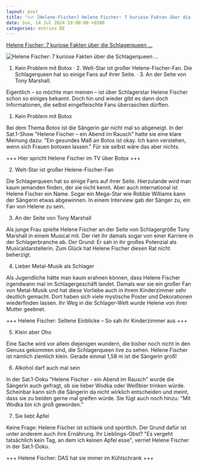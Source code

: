 ```yaml
---
layout: post
title: "🔥🔥 [Helene-Fischer] Helene Fischer: 7 kuriose Fakten über die Schlagerqueen ..."
date: Sun, 14 Jul 2024 19:00:00 +0200
categories: entries DE
---
```

[Helene Fischer: 7 kuriose Fakten über die Schlagerqueen ...](https://www.schlager.de/news/helene-fischer-fakten-schlagersaengerin/171283/)

![Helene Fischer: 7 kuriose Fakten über die Schlagerqueen ...](https://static.schlager.de/uploads/2022/02/www.schlager.de-helene-fischer-7-kuriose-fakten-ueber-die-schlagerqueen-imago0170393853h.jpg)

1. Kein Problem mit Botox · 2. Welt-Star ist großer Helene-Fischer-Fan. Die Schlagerqueen hat so einige Fans auf ihrer Seite. · 3. An der Seite von Tony Marshall.

Eigentlich – so möchte man meinen – ist über Schlagerstar Helene Fischer schon so einiges bekannt. Doch hin und wieder gibt es dann doch Informationen, die selbst eingefleischte Fans überraschen dürften.

1. Kein Problem mit Botox

Bei dem Thema Botox ist die Sängerin gar nicht mal so abgeneigt. In der Sat.1-Show "Helene Fischer – ein Abend im Rausch" hatte sie eine klare Meinung dazu: "Ein gesundes Maß an Botox ist okay. Ich kann verstehen, wenn sich Frauen botoxen lassen." Für sie selbst wäre das aber nichts.

+++ Hier spricht Helene Fischer im TV über Botox +++

2. Welt-Star ist großer Helene-Fischer-Fan

Die Schlagerqueen hat so einige Fans auf ihrer Seite. Hierzulande wird man kaum jemanden finden, der sie nicht kennt. Aber auch international ist Helene Fischer ein Name. Sogar ein Mega-Star wie Robbie Williams kann der Sängerin etwas abgewinnen. In einem Interview gab der Sänger zu, ein Fan von Helene zu sein.

3. An der Seite von Tony Marshall

Als junge Frau spielte Helene Fischer an der Seite von Schlagergröße Tony Marshall in einem Musical mit. Der riet ihr damals sogar von einer Karriere in der Schlagerbranche ab. Der Grund: Er sah in ihr großes Potenzial als Musicaldarstellerin. Zum Glück hat Helene Fischer diesen Rat nicht beherzigt.

4. Lieber Metal-Musik als Schlager

Als Jugendliche hätte man kaum erahnen können, dass Helene Fischer irgendwann mal im Schlagergeschäft landet. Damals war sie ein großer Fan von Metal-Musik und hat diese Vorliebe auch in ihrem Kinderzimmer sehr deutlich gemacht. Dort haben sich viele mystische Poster und Dekorationen wiederfinden lassen. Ihr Weg in die Schlager-Welt wurde Helene von ihrer Mutter geebnet.

+++ Helene Fischer: Seltene Einblicke – So sah ihr Kinderzimmer aus +++

5. Klein aber Oho

Eine Sache wird vor allem diejenigen wundern, die bisher noch nicht in den Genuss gekommen sind, die Schlagerqueen live zu sehen. Helene Fischer ist nämlich ziemlich klein. Gerade einmal 1,58 m ist die Sängerin groß!

6. Alkohol darf auch mal sein

In der Sat.1-Doku "Helene Fischer - ein Abend im Rausch" wurde die Sängerin auch gefragt, ob sie lieber Wodka oder Weißbier trinken würde. Scheinbar kann sich die Sängerin da nicht wirklich entscheiden und meint, dass sie zu beiden gerne mal greifen würde. Sie fügt auch noch hinzu: "Mit Wodka bin ich groß geworden."

7. Sie liebt Äpfel

Keine Frage: Helene Fischer ist schlank und sportlich. Der Grund dafür ist unter anderem auch ihre Ernährung. Ihr Lieblings-Obst? "Es vergeht tatsächlich kein Tag, an dem ich keinen Apfel esse", verriet Helene Fischer in der Sat.1-Doku.

+++ Helene Fischer: DAS hat sie immer im Kühlschrank +++

